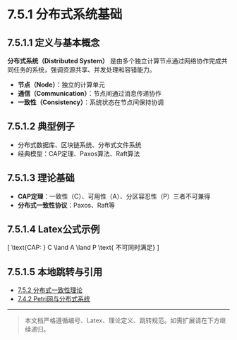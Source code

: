 # 7.5.1 分布式系统基础

## 7.5.1.1 定义与基本概念

**分布式系统（Distributed System）** 是由多个独立计算节点通过网络协作完成共同任务的系统，强调资源共享、并发处理和容错能力。

- **节点（Node）**：独立的计算单元
- **通信（Communication）**：节点间通过消息传递协作
- **一致性（Consistency）**：系统状态在节点间保持协调

## 7.5.1.2 典型例子

- 分布式数据库、区块链系统、分布式文件系统
- 经典模型：CAP定理、Paxos算法、Raft算法

## 7.5.1.3 理论基础

- **CAP定理**：一致性（C）、可用性（A）、分区容忍性（P）三者不可兼得
- **分布式一致性协议**：Paxos、Raft等

## 7.5.1.4 Latex公式示例

\[
\text{CAP: } C \land A \land P \text{ 不可同时满足}
\]

## 7.5.1.5 本地跳转与引用

- [7.5.2 分布式一致性理论](../7.5.2%20分布式一致性理论.md)
- [7.4.2 Petri网与分布式系统](../7.4%20Petri网/7.4.2%20Petri网与分布式系统.md)

---

> 本文档严格遵循编号、Latex、理论定义、跳转规范。如需扩展请在下方继续递归。 
